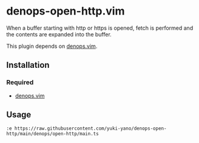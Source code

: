 # denops-open-http.vim

When a buffer starting with http or https is opened, fetch is performed and the contents are expanded into the buffer.

This plugin depends on [denops.vim](https://github.com/vim-denops/denops.vim).

## Installation

### Required

- [denops.vim](https://github.com/vim-denops/denops.vim)

## Usage

```vim
:e https://raw.githubusercontent.com/yuki-yano/denops-open-http/main/denops/open-http/main.ts
```

